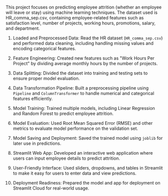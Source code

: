 This project focuses on predicting employee attrition (whether an employee will leave or stay) using machine learning techniques. The dataset used is HR_comma_sep.csv, containing employee-related features such as satisfaction level, number of projects, working hours, promotions, salary, and department.


1. Loaded and Preprocessed Data: Read the HR dataset (`HR_comma_sep.csv`) and performed data cleaning, including handling missing values and encoding categorical features.  

2. Feature Engineering: Created new features such as "Work Hours Per Project" by dividing average monthly hours by the number of projects.  

3. Data Splitting: Divided the dataset into training and testing sets to ensure proper model evaluation.  

4. Data Transformation Pipeline: Built a preprocessing pipeline using `Pipeline` and `ColumnTransformer` to handle numerical and categorical features efficiently.  

5. Model Training: Trained multiple models, including Linear Regression and Random Forest to predict employee attrition.  

6. Model Evaluation: Used Root Mean Squared Error (RMSE) and other metrics to evaluate model performance on the validation set.  

7. Model Saving and Deployment: Saved the trained model using `joblib` for later use in predictions.  

8. Streamlit Web App: Developed an interactive web application where users can input employee details to predict attrition.  

9. User-Friendly Interface: Used sliders, dropdowns, and tables in Streamlit to make it easy for users to enter data and view predictions.  

10. Deployment Readiness: Prepared the model and app for deployment on  Streamlit Cloud for real-world usage.
